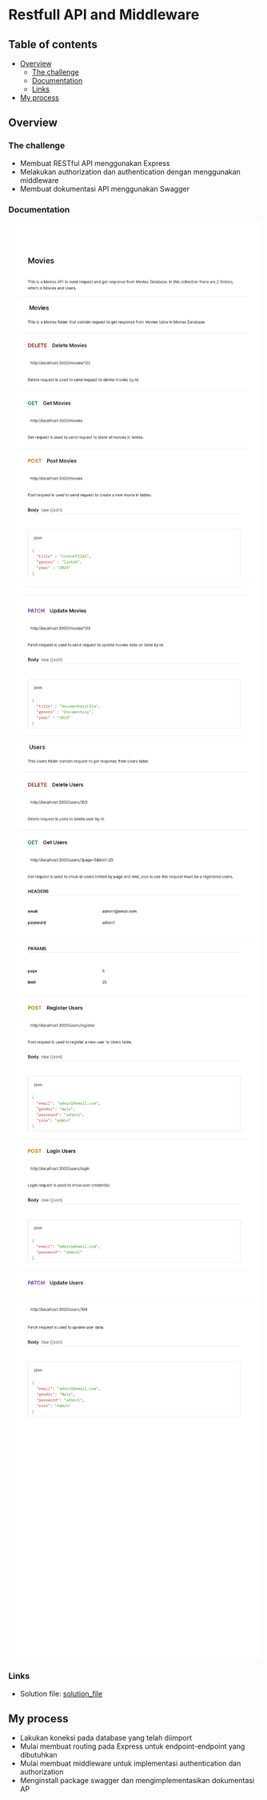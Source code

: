 # Restfull API and Middleware

## Table of contents

- [Overview](#overview)
  - [The challenge](#the-challenge)
  - [Documentation](#documentation)
  - [Links](#links)
- [My process](#my-process)

## Overview

### The challenge
- Membuat RESTful API menggunakan Express
- Melakukan authorization dan authentication dengan menggunakan middleware
- Membuat dokumentasi API menggunakan Swagger


### Documentation
![Postman Documentation](images/Movies_SS_page-0001.jpg)
![Postman Documentation](images/Movies_SS_page-0002.jpg)
![Postman Documentation](images/Movies_SS_page-0003.jpg)
![Postman Documentation](images/Movies_SS_page-0004.jpg)

### Links

- Solution file: [solution_file](app.js)

## My process
- Lakukan koneksi pada database yang telah diimport
- Mulai membuat routing pada Express untuk endpoint-endpoint yang dibutuhkan
- Mulai membuat middleware untuk implementasi authentication dan authorization
- Menginstall package swagger dan mengimplementasikan dokumentasi AP

